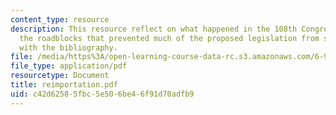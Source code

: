 ```yaml
---
content_type: resource
description: This resource reflect on what happened in the 108th Congress and determine
  the roadblocks that prevented much of the proposed legislation from succeeding along
  with the bibliography.
file: /media/https%3A/open-learning-course-data-rc.s3.amazonaws.com/6-901-inventions-and-patents-fall-2005/c42d62585fbc5e506be46f91d70adfb9_reimportation.pdf
file_type: application/pdf
resourcetype: Document
title: reimportation.pdf
uid: c42d6258-5fbc-5e50-6be4-6f91d70adfb9
---
```


